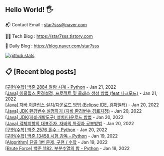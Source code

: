 ## Hello World! 🖐

📬 Contact Email : star7sss@naver.com

👨‍💻 Tech Blog : https://star7sss.tistory.com

🤪 Daily Blog : https://blog.naver.com/star7sss

[![github stats](https://github-readme-stats.vercel.app/api?username=jangThang&show_icons=true&hide_border=False)](https://star7sss.tistory.com)

## 📋 [Recent blog posts]
[[구현/수학] 백준 2884 알람 시계 - Python](https://star7sss.tistory.com/27) - Jan 21, 2022<br>
[[Java] 이클립스 환경설정, 프로젝트 및 클래스 생성 방법 (feat 다크모드)](https://star7sss.tistory.com/26) - Jan 21, 2022<br>
[[Java] 자바 이클립스 설치/다운로드 방법 (Eclipse IDE, 컴파일러)](https://star7sss.tistory.com/25) - Jan 20, 2022<br>
[[Java] JDK 환경변수 설정하기 (자바 환경변수 경로지정)](https://star7sss.tistory.com/24) - Jan 20, 2022<br>
[[Java] JDK(자바개발도구) 설치/다운로드 방법](https://star7sss.tistory.com/23) - Jan 20, 2022<br>
[[Java] 객체지향의 대표주자, 자바의 특징과 공부방법](https://star7sss.tistory.com/22) - Jan 20, 2022<br>
[[구현/수학] 백준 2576 홀수 - Python](https://star7sss.tistory.com/21) - Jan 20, 2022<br>
[[구현/수학] 백준 13458 시험 감독 - Python](https://star7sss.tistory.com/20) - Jan 19, 2022<br>
[[Algorithm] 단골 1번 문제, 구현 / 수학](https://star7sss.tistory.com/19) - Jan 19, 2022<br>
[[Brute Force] 백준 1182. 부분수열의 합 - Python](https://star7sss.tistory.com/18) - Jan 18, 2022<br>
